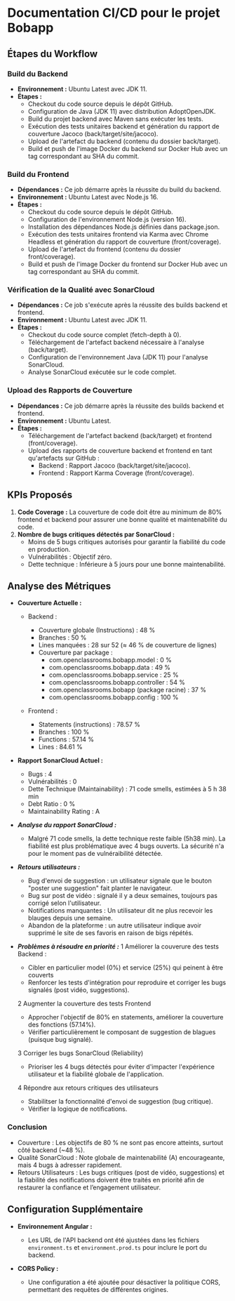 # Documentation CI/CD pour le projet Bobapp

## Étapes du Workflow

### Build du Backend
- **Environnement :** Ubuntu Latest avec JDK 11.
- **Étapes :**
  - Checkout du code source depuis le dépôt GitHub.
  - Configuration de Java (JDK 11) avec distribution AdoptOpenJDK.
  - Build du projet backend avec Maven sans exécuter les tests.
  - Exécution des tests unitaires backend et génération du rapport de couverture Jacoco (back/target/site/jacoco).
  - Upload de l'artefact du backend (contenu du dossier back/target).
  - Build et push de l'image Docker du backend sur Docker Hub avec un tag correspondant au SHA du commit.

### Build du Frontend
- **Dépendances :** Ce job démarre après la réussite du build du backend.
- **Environnement :** Ubuntu Latest avec Node.js 16.
- **Étapes :**
  - Checkout du code source depuis le dépôt GitHub.
  - Configuration de l'environnement Node.js (version 16).
  - Installation des dépendances Node.js définies dans package.json. 
  - Exécution des tests unitaires frontend via Karma avec Chrome Headless et génération du rapport de couverture (front/coverage).
  - Upload de l'artefact du frontend (contenu du dossier front/coverage).
  - Build et push de l'image Docker du frontend sur Docker Hub avec un tag correspondant au SHA du commit.

### Vérification de la Qualité avec SonarCloud
- **Dépendances :** Ce job s'exécute après la réussite des builds backend et frontend.
- **Environnement :** Ubuntu Latest avec JDK 11.
- **Étapes :**
  - Checkout du code source complet (fetch-depth à 0).
  - Téléchargement de l'artefact backend nécessaire à l'analyse (back/target).
  - Configuration de l'environnement Java (JDK 11) pour l'analyse SonarCloud.
  - Analyse SonarCloud exécutée sur le code complet.

### Upload des Rapports de Couverture
- **Dépendances :** Ce job démarre après la réussite des builds backend et frontend.
- **Environnement :** Ubuntu Latest.
- **Étapes :**
  - Téléchargement de l'artefact backend (back/target) et frontend (front/coverage). 
  - Upload des rapports de couverture backend et frontend en tant qu'artefacts sur GitHub :
      - Backend : Rapport Jacoco (back/target/site/jacoco).  
      - Frontend : Rapport Karma Coverage (front/coverage).

## KPIs Proposés

1. **Code Coverage :** La couverture de code doit être au minimum de 80% frontend et backend pour assurer une bonne qualité et maintenabilité du code.
2. **Nombre de bugs critiques détectés par SonarCloud :**
   - Moins de 5 bugs critiques autorisés pour garantir la fiabilité du code en production.
   - Vulnérabilités : Objectif zéro.
   - Dette technique : Inférieure à 5 jours pour une bonne maintenabilité.

## Analyse des Métriques 

- **Couverture Actuelle :**
  - Backend : 
      - Couverture globale (Instructions) : 48 %
      - Branches : 50 %
      - Lines manquées : 28 sur 52 (≈ 46 % de couverture de lignes)
      - Couverture par package :
        - com.openclassrooms.bobapp.model : 0 %
        - com.openclassrooms.bobapp.data : 49 %
        - com.openclassrooms.bobapp.service : 25 %
        - com.openclassrooms.bobapp.controller : 54 %
        - com.openclassrooms.bobapp (package racine) : 37 %
        - com.openclassrooms.bobapp.config : 100 %
          
  - Frontend : 
      - Statements (instructions) : 78.57 %
      - Branches : 100 %
      - Functions : 57.14 %
      - Lines : 84.61 %
        
- **Rapport SonarCloud Actuel :**
  - Bugs : 4
  - Vulnérabilités : 0
  - Dette Technique (Maintainability) : 71 code smells, estimées à 5 h 38 min  
  - Debt Ratio : 0 %  
  - Maintainability Rating : A

- ***Analyse du rapport SonarCloud :***
  - Malgré 71 code smells, la dette technique reste faible (5h38 min). La fiabilité est plus problématique avec 4 bugs ouverts. La sécurité n'a pour le moment pas de vulnéraibilité détectée.

- ***Retours utilisateurs :***
  - Bug d'envoi de suggestion : un utilisateur signale que le bouton "poster une suggestion" fait planter le navigateur.
  - Bug sur post de vidéo : signalé il y a deux semaines, toujours pas corrigé selon l'utilisateur.
  - Notifications manquantes : Un utilisateur dit ne plus recevoir les blauges depuis une semaine.
  - Abandon de la plateforme : un autre utilisateur indique avoir supprimé le site de ses favoris en raison de bigs répétés.

- ***Problèmes à résoudre en priorité :***
  1 Améliorer la couverure des tests Backend :
    - Cibler en particulier model (0%) et service (25%) qui peinent à être couverts
    - Renforcer les tests d'intégration pour reproduire et corriger les bugs signalés (post vidéo, suggestions).
      
  2 Augmenter la couverture des tests Frontend
    - Approcher l'objectif de 80% en statements, améliorer la couverture des fonctions (57.14%).
    - Vérifier particulièrement le composant de suggestion de blagues (puisque bug signalé).

  3 Corriger les bugs SonarCloud (Reliability)
    - Prioriser les 4 bugs détectés pour éviter d'impacter l'expérience utilisateur et la fiabilité globale de l'application.

  4 Répondre aux retours critiques des utilisateurs
    - Stabilitser la fonctionnalité d'envoi de suggestion (bug critique).
    - Vérifier la logique de notifications.

### Conclusion ###
  - Couverture : Les objectifs de 80 % ne sont pas encore atteints, surtout côté backend (~48 %).
  - Qualité SonarCloud : Note globale de maintenabilité (A) encourageante, mais 4 bugs à adresser rapidement.
  - Retours Utilisateurs : Les bugs critiques (post de vidéo, suggestions) et la fiabilité des notifications doivent être traités en priorité afin de restaurer la confiance et l’engagement utilisateur.

## Configuration Supplémentaire

- **Environnement Angular :**
  - Les URL de l'API backend ont été ajustées dans les fichiers `environment.ts` et `environment.prod.ts` pour inclure le port du backend.
  
- **CORS Policy :**
  - Une configuration a été ajoutée pour désactiver la politique CORS, permettant des requêtes de différentes origines.
